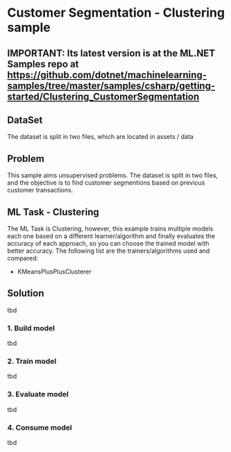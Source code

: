 # Customer Segmentation - Clustering sample

## IMPORTANT: Its latest version is at the ML.NET Samples repo at https://github.com/dotnet/machinelearning-samples/tree/master/samples/csharp/getting-started/Clustering_CustomerSegmentation

## DataSet

The dataset is split in two files, which are located in assets / data

## Problem

This sample aims unsupervised problems. The dataset is split in two files, and the objective is to find customer segmentions based on previous customer transactions.

## ML Task - Clustering

The ML Task is Clustering, however, this example trains multiple models each one based on a different learner/algorithm and finally evaluates the accuracy of each approach, so you can choose the trained model with better accuracy.
The following list are the trainers/algorithms used and compared:

- KMeansPlusPlusClusterer

## Solution
tbd

### 1. Build model
tbd

### 2. Train model
tbd

### 3. Evaluate model
tbd

### 4. Consume model
tbd
